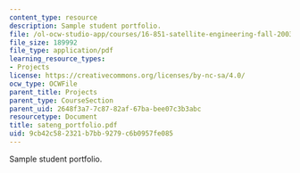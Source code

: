 ```yaml
---
content_type: resource
description: Sample student portfolio.
file: /ol-ocw-studio-app/courses/16-851-satellite-engineering-fall-2003/9cb42c582321b7bb9279c6b0957fe085_sateng_portfolio.pdf
file_size: 189992
file_type: application/pdf
learning_resource_types:
- Projects
license: https://creativecommons.org/licenses/by-nc-sa/4.0/
ocw_type: OCWFile
parent_title: Projects
parent_type: CourseSection
parent_uid: 2648f3a7-7c87-82af-67ba-bee07c3b3abc
resourcetype: Document
title: sateng_portfolio.pdf
uid: 9cb42c58-2321-b7bb-9279-c6b0957fe085
---
```

Sample student portfolio.